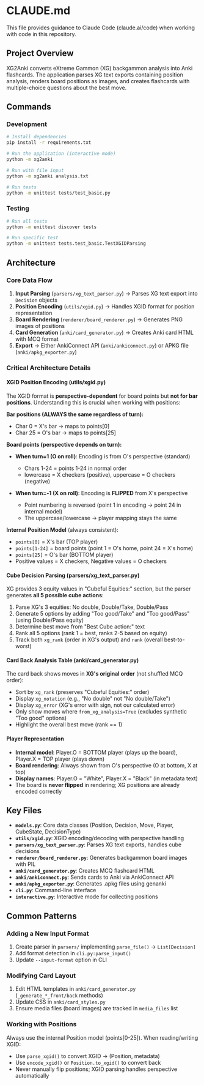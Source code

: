 # CLAUDE.md

This file provides guidance to Claude Code (claude.ai/code) when working with code in this repository.

## Project Overview

XG2Anki converts eXtreme Gammon (XG) backgammon analysis into Anki flashcards. The application parses XG text exports containing position analysis, renders board positions as images, and creates flashcards with multiple-choice questions about the best move.

## Commands

### Development

```bash
# Install dependencies
pip install -r requirements.txt

# Run the application (interactive mode)
python -m xg2anki

# Run with file input
python -m xg2anki analysis.txt

# Run tests
python -m unittest tests/test_basic.py
```

### Testing

```bash
# Run all tests
python -m unittest discover tests

# Run specific test
python -m unittest tests.test_basic.TestXGIDParsing
```

## Architecture

### Core Data Flow

1. **Input Parsing** (`parsers/xg_text_parser.py`) → Parses XG text export into `Decision` objects
2. **Position Encoding** (`utils/xgid.py`) → Handles XGID format for position representation
3. **Board Rendering** (`renderer/board_renderer.py`) → Generates PNG images of positions
4. **Card Generation** (`anki/card_generator.py`) → Creates Anki card HTML with MCQ format
5. **Export** → Either AnkiConnect API (`anki/ankiconnect.py`) or APKG file (`anki/apkg_exporter.py`)

### Critical Architecture Details

#### XGID Position Encoding (utils/xgid.py)

The XGID format is **perspective-dependent** for board points but **not for bar positions**. Understanding this is crucial when working with positions:

**Bar positions (ALWAYS the same regardless of turn):**
- Char 0 = X's bar → maps to points[0]
- Char 25 = O's bar → maps to points[25]

**Board points (perspective depends on turn):**
- **When turn=1 (O on roll)**: Encoding is from O's perspective (standard)
  - Chars 1-24 = points 1-24 in normal order
  - lowercase = X checkers (positive), uppercase = O checkers (negative)

- **When turn=-1 (X on roll)**: Encoding is **FLIPPED** from X's perspective
  - Point numbering is reversed (point 1 in encoding → point 24 in internal model)
  - The uppercase/lowercase → player mapping stays the same

**Internal Position Model** (always consistent):
- `points[0]` = X's bar (TOP player)
- `points[1-24]` = board points (point 1 = O's home, point 24 = X's home)
- `points[25]` = O's bar (BOTTOM player)
- Positive values = X checkers, Negative values = O checkers

#### Cube Decision Parsing (parsers/xg_text_parser.py)

XG provides 3 equity values in "Cubeful Equities:" section, but the parser generates **all 5 possible cube actions**:

1. Parse XG's 3 equities: No double, Double/Take, Double/Pass
2. Generate 5 options by adding "Too good/Take" and "Too good/Pass" (using Double/Pass equity)
3. Determine best move from "Best Cube action:" text
4. Rank all 5 options (rank 1 = best, ranks 2-5 based on equity)
5. Track both `xg_rank` (order in XG's output) and `rank` (overall best-to-worst)

#### Card Back Analysis Table (anki/card_generator.py)

The card back shows moves in **XG's original order** (not shuffled MCQ order):

- Sort by `xg_rank` (preserves "Cubeful Equities:" order)
- Display `xg_notation` (e.g., "No double" not "No double/Take")
- Display `xg_error` (XG's error with sign, not our calculated error)
- Only show moves where `from_xg_analysis=True` (excludes synthetic "Too good" options)
- Highlight the overall best move (rank == 1)

#### Player Representation

- **Internal model**: Player.O = BOTTOM player (plays up the board), Player.X = TOP player (plays down)
- **Board rendering**: Always shown from O's perspective (O at bottom, X at top)
- **Display names**: Player.O = "White", Player.X = "Black" (in metadata text)
- The board is **never flipped** in rendering; XG positions are already encoded correctly

## Key Files

- **`models.py`**: Core data classes (Position, Decision, Move, Player, CubeState, DecisionType)
- **`utils/xgid.py`**: XGID encoding/decoding with perspective handling
- **`parsers/xg_text_parser.py`**: Parses XG text exports, handles cube decisions
- **`renderer/board_renderer.py`**: Generates backgammon board images with PIL
- **`anki/card_generator.py`**: Creates MCQ flashcard HTML
- **`anki/ankiconnect.py`**: Sends cards to Anki via AnkiConnect API
- **`anki/apkg_exporter.py`**: Generates .apkg files using genanki
- **`cli.py`**: Command-line interface
- **`interactive.py`**: Interactive mode for collecting positions

## Common Patterns

### Adding a New Input Format

1. Create parser in `parsers/` implementing `parse_file()` → `List[Decision]`
2. Add format detection in `cli.py:parse_input()`
3. Update `--input-format` option in CLI

### Modifying Card Layout

1. Edit HTML templates in `anki/card_generator.py` (`_generate_*_front/back` methods)
2. Update CSS in `anki/card_styles.py`
3. Ensure media files (board images) are tracked in `media_files` list

### Working with Positions

Always use the internal Position model (points[0-25]). When reading/writing XGID:
- Use `parse_xgid()` to convert XGID → (Position, metadata)
- Use `encode_xgid()` or `Position.to_xgid()` to convert back
- Never manually flip positions; XGID parsing handles perspective automatically
